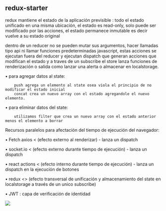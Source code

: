 ## redux-starter

redux mantiene el estado de la aplicación previsible : todo el estado unificado en una misma ubicación, el estado es read-only, solo puede ser modificado por las acciones, el estado permanece inmutable es decir vuelve a su estado original

dentro de un reducer no se pueden mutar sus argumentos, hacer llamadas tipo api ni llamar funciones predeterminadas javascript, estas acciones se ejecutan fuera del reducer y ejecutan dispatch que generan acciones que modifican el estado y a traves de un subscribe el store lanza funciones de renderización o salida como lanzar una alerta o almacenar en localstorage.
    
   • para agregar datos al state:
   
    	push agrega un elemento al state osea viola el principio de no modificar el estado inicial
    	concat crea un nuevo array con el estado agregandole el nuevo elemento.
        
   • para eliminar datos del state:
   
    	utilizamos filter que crea un nuevo array con el estado anterior menos el elemento a borrar

Recursos paralelos para afectación del tiempo de ejecución del navegador:

• Fetch axios < (efecto externo al renderizar) - lanza un dispatch

• socket.io < (efecto externo durante tiempo de ejecución) - lanza un dispatch

• react actions < (efecto interno durante tiempo de ejecución) - lanza un dispatch en la ejecución de botones

• redux <> (efecto transversal de unificación y almacenamiento del state en localstorage a través de un unico subscribe)

• JWT : capa de verificación de identidad

<img src="https://user-images.githubusercontent.com/25323947/72638943-8c1bc680-3932-11ea-9233-dc022986c8d5.png">

  
